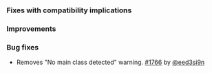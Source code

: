   [@cunei]: https://github.com/cunei
  [@eed3si9n]: https://github.com/eed3si9n
  [@gkossakowski]: https://github.com/gkossakowski
  [@jsuereth]: https://github.com/jsuereth
  [1766]: https://github.com/sbt/sbt/pull/1766

### Fixes with compatibility implications

### Improvements

### Bug fixes

- Removes "No main class detected" warning. [#1766][1766] by [@eed3si9n][@eed3si9n]
